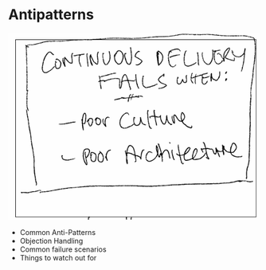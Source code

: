 # Antipatterns

![images/antipatterns.png](images/antipatterns.png)

* Common Anti-Patterns
* Objection Handling
* Common failure scenarios
* Things to watch out for
